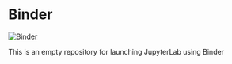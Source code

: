 # Binder

[![Binder](https://mybinder.org/badge.svg)](https://mybinder.org/v2/gh/Geo-Python-2018/Binder/master?urlpath=lab)

This is an empty repository for launching JupyterLab using Binder
